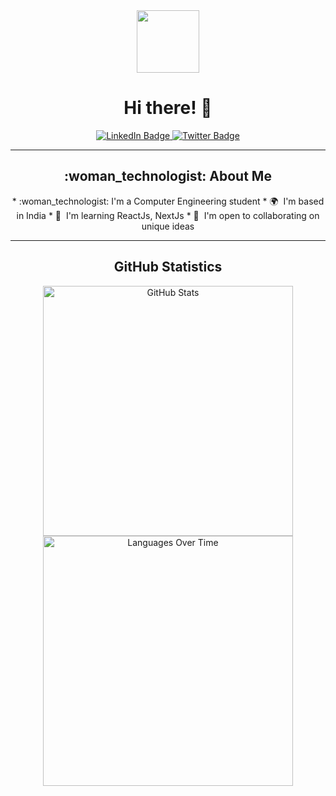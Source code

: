 <div align="center">
  <img src="https://media.giphy.com/media/M9gbBd9nbDrOTu1Mqx/giphy.gif" width="100"/>
  <h1>Hi there! 👋</h1>
</div>

<div align="center">
  <a href="http://www.linkedin.com/in/isha-bule-23a51820b">
    <img src="https://img.shields.io/badge/LinkedIn-blue?style=for-the-badge&logo=linkedin&logoColor=white" alt="LinkedIn Badge"/>
  </a>
  <a href="https://twitter.com/BuleIsha?t=6yVoEI64la2S8_qlZa2mSg&s=08">
    <img src="https://img.shields.io/badge/Twitter-green?style=for-the-badge&logo=twitter&logoColor=white" alt="Twitter Badge"/>
  </a>
</div>

<hr>

<div align="center">
  <h2>:woman_technologist: About Me</h2>
* :woman_technologist: I'm a Computer Engineering student
* 🌍  I'm based in India
* 🧠  I'm learning ReactJs, NextJs
* 🤝  I'm open to collaborating on unique ideas
</div>

<hr>

<div align="center">
  <h2>GitHub Statistics</h2>
  <div style="display: flex; flex-direction: column; align-items: center;">
    <a href="https://stats.quine.sh/isha-73/github?theme=dark">
      <img src="https://stats.quine.sh/isha-73/github?theme=dark" alt="GitHub Stats" width="400" />
    </a>
    <a href="https://stats.quine.sh/isha-73/languages-over-time?theme=dark">
      <img src="https://stats.quine.sh/isha-73/languages-over-time?theme=dark" alt="Languages Over Time" width="400" />
    </a>
  </div>
</div>
